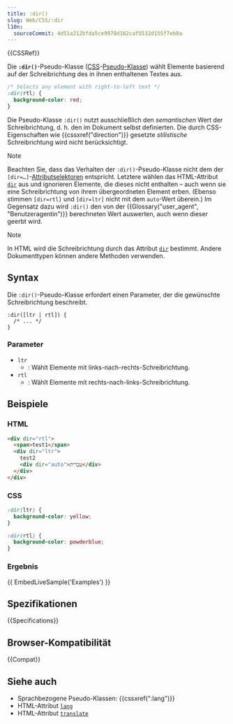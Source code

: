 ```yaml
---
title: :dir()
slug: Web/CSS/:dir
l10n:
  sourceCommit: 4d51a212bfda5ce9978d162caf5532d155f7eb0a
---
```


{{CSSRef}}

Die **`:dir()`**-Pseudo-Klasse ([CSS](/de/docs/Web/CSS)-[Pseudo-Klasse](/de/docs/Web/CSS/Pseudo-classes)) wählt Elemente basierend auf der Schreibrichtung des in ihnen enthaltenen Textes aus.

```css
/* Selects any element with right-to-left text */
:dir(rtl) {
  background-color: red;
}
```

Die Pseudo-Klasse `:dir()` nutzt ausschließlich den _semantischen_ Wert der Schreibrichtung, d. h. den im Dokument selbst definierten. Die durch CSS-Eigenschaften wie {{cssxref("direction")}} gesetzte _stilistische_ Schreibrichtung wird nicht berücksichtigt.

> [!NOTE]
> Beachten Sie, dass das Verhalten der `:dir()`-Pseudo-Klasse nicht dem der `[dir=…]`-[Attributselektoren](/de/docs/Web/CSS/Attribute_selectors) entspricht. Letztere wählen das HTML-Attribut [`dir`](/de/docs/Web/HTML/Global_attributes/dir) aus und ignorieren Elemente, die dieses nicht enthalten – auch wenn sie eine Schreibrichtung von ihrem übergeordneten Element erben. (Ebenso stimmen `[dir=rtl]` und `[dir=ltr]` nicht mit dem `auto`-Wert überein.) Im Gegensatz dazu wird `:dir()` den von der {{Glossary("user_agent", "Benutzeragentin")}} berechneten Wert auswerten, auch wenn dieser geerbt wird.

> [!NOTE]
> In HTML wird die Schreibrichtung durch das Attribut [`dir`](/de/docs/Web/HTML/Global_attributes/dir) bestimmt. Andere Dokumenttypen können andere Methoden verwenden.

## Syntax

Die `:dir()`-Pseudo-Klasse erfordert einen Parameter, der die gewünschte Schreibrichtung beschreibt.

```css-nolint
:dir([ltr | rtl]) {
  /* ... */
}
```

### Parameter

- `ltr`
  - : Wählt Elemente mit links-nach-rechts-Schreibrichtung.
- `rtl`
  - : Wählt Elemente mit rechts-nach-links-Schreibrichtung.

## Beispiele

### HTML

```html
<div dir="rtl">
  <span>test1</span>
  <div dir="ltr">
    test2
    <div dir="auto">עִבְרִית</div>
  </div>
</div>
```

### CSS

```css
:dir(ltr) {
  background-color: yellow;
}

:dir(rtl) {
  background-color: powderblue;
}
```

### Ergebnis

{{ EmbedLiveSample('Examples') }}

## Spezifikationen

{{Specifications}}

## Browser-Kompatibilität

{{Compat}}

## Siehe auch

- Sprachbezogene Pseudo-Klassen: {{cssxref(":lang")}}
- HTML-Attribut [`lang`](/de/docs/Web/HTML/Global_attributes/lang)
- HTML-Attribut [`translate`](/de/docs/Web/HTML/Global_attributes/translate)
